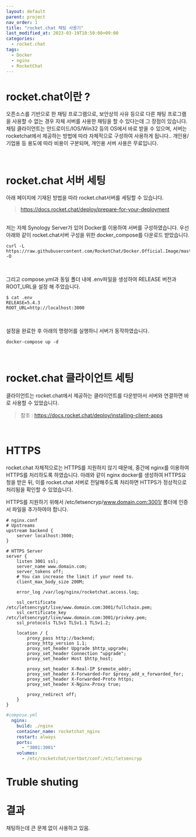 ```yaml
---
layout: default
parent: project
nav_order: 1
title: "rocket.chat 채팅 사용기"
last_modified_at: 2023-03-19T10:50:00+09:00
categories:
  - rocket.chat
tags:
  - Docker
  - nginx
  - RocketChat
---
```


# rocket.chat이란 ?

오픈소스를 기반으로 한 채팅 프로그램으로, 보안상의 사유 등으로 다른 채팅 프로그램을 사용할 수 없는 경우 자체 서버를 사용한 채팅을 할 수 있다는데 그 장점이 있습니다. 
채팅 클라이언트는 안드로이드/IOS/Win32 등의 OS에서 바로 받을 수 있으며, 서버는 rocketchat에서 제공하는 방법에 따라 자체적으로 구성하여 사용하게 됩니다.. 
개인용/기업용 등 용도에 따라 비용이 구분되며, 개인용 서버 사용은 무료입니다.

<br>

# rocket.chat 서버 세팅

아래 페이지에 기재된 방법을 따라 rocket.chat서버를 세팅할 수 있습니다.

> https://docs.rocket.chat/deploy/prepare-for-your-deployment

<br>
저는 자체 Synology Server가 있어 Docker를 이용하여 서버를 구성하였습니다.
우선 아래와 같이 rocket.chat서버 구성을 위한 docker_compose를 다운로드 받았습니다.

```
curl -L https://raw.githubusercontent.com/RocketChat/Docker.Official.Image/master/compose.yml -O 
```
<br>

그리고 compose.yml과 동일 폴더 내에 .env파일을 생성하여 RELEASE 버전과 ROOT_URL을 설정 해 주었습니다.<br>
```
$ cat .env
RELEASE=5.4.3
ROOT_URL=http://localhost:3000 
```

<br>

설정을 완료한 후 아래의 명령어를 실행하니 서버가 동작하였습니다.
```
docker-compose up -d
```


<br>

# rocket.chat 클라이언트 세팅

클라이언트는 rocket.chat에서 제공하는 클라이언트를 다운받아서 서버와 연결하면 바로 사용할 수 있었습니다.

> 참조 : https://docs.rocket.chat/deploy/installing-client-apps


<br>

# HTTPS
rocket.chat 자체적으로는 HTTPS를 지원하지 않기 때문에, 중간에 nginx를 이용하여 HTTPS를 처리하도록 하였습니다.
아래와 같이 nginx docker를 생성하여 HTTPS요청을 받은 뒤, 이를 rocket.chat 서버로 전달해주도록 처리하면 HTTPS가 정상적으로 처리됨을 확인할 수 있었습니다.<br>

HTTPS를 지원하기 위해서 /etc/letsencryp/www.domain.com:3001/ 폴더에 인증서 파일을 추가하여야 합니다.

```nginx
# nginx.conf
# Upstreams
upstream backend {
    server localhost:3000;
}

# HTTPS Server
server {
    listen 3001 ssl;
    server_name www.domain.com;
    server_tokens off;
    # You can increase the limit if your need to.
    client_max_body_size 200M;

    error_log /var/log/nginx/rocketchat.access.log;
	
    ssl_certificate /etc/letsencrypt/live/www.domain.com:3001/fullchain.pem;
    ssl_certificate_key /etc/letsencrypt/live/www.domain.com:3001/privkey.pem;
	ssl_protocols TLSv1 TLSv1.1 TLSv1.2;

    location / {
        proxy_pass http://backend;
        proxy_http_version 1.1;
        proxy_set_header Upgrade $http_upgrade;
        proxy_set_header Connection "upgrade";
        proxy_set_header Host $http_host;

        proxy_set_header X-Real-IP $remote_addr;
        proxy_set_header X-Forwarded-For $proxy_add_x_forwarded_for;
        proxy_set_header X-Forwarded-Proto https;
        proxy_set_header X-Nginx-Proxy true;

        proxy_redirect off;
    }
}
```
```yml
#compose.yml
  nginx:
    build: ./nginx
    container_name: rocketchat_nginx
    restart: always
    ports:
      - "3001:3001"
    volumes:
      - /etc/rocketchat/certbot/conf:/etc/letsencryp
```

# Truble shuting



# 결과
채팅하는데 큰 문제 없이 사용하고 있음.